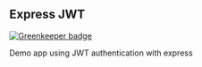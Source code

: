 ## Express JWT

[![Greenkeeper badge](https://badges.greenkeeper.io/jerilseb/express-jwt-demo.svg)](https://greenkeeper.io/)

 Demo app using JWT authentication with express